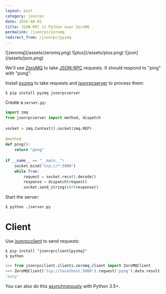 ```yaml
---
layout: post
category: jsonrpc
date: 2016-08-01
title: JSON-RPC in Python over ZeroMQ
permalink: /jsonrpc/zeromq
redirect_from: /jsonrpc/pyzmq
---
```

<div class="wide-logos" markdown="1">
![zeromq](/assets/zeromq.png)
![plus](/assets/plus.png)
![json](/assets/json.png)
</div>

We'll use [ZeroMQ](http://zeromq.org) to take
[JSON-RPC](http://www.jsonrpc.org/) requests. It should respond to "ping" with
"pong".

Install [pyzmq](https://pyzmq.readthedocs.io/) to take requests and
[jsonrpcserver](http://jsonrpcserver.readthedocs.io/) to process them:

``` shell
$ pip install pyzmq jsonrpcserver
```
Create a `server.py`:

```python
import zmq
from jsonrpcserver import method, dispatch

socket = zmq.Context().socket(zmq.REP)

@method
def ping():
    return "pong"

if __name__ == "__main__":
    socket.bind("tcp://*:5000")
    while True:
        request = socket.recv().decode()
        response = dispatch(request)
        socket.send_string(str(response))
```
Start the server:

``` shell
$ python ./server.py
```

Client
======
Use [jsonrpcclient](http://jsonrpcclient.readthedocs.io/) to send requests:

``` shell
$ pip install "jsonrpcclient[pyzmq]"
$ python
```
```python
>>> from jsonrpcclient.clients.zeromq_client import ZeroMQClient
>>> ZeroMQClient('tcp://localhost:5000').request('ping').data.result
'pong'
```

You can also do this [asynchronously](./zeromq-async) with Python 3.5+.
